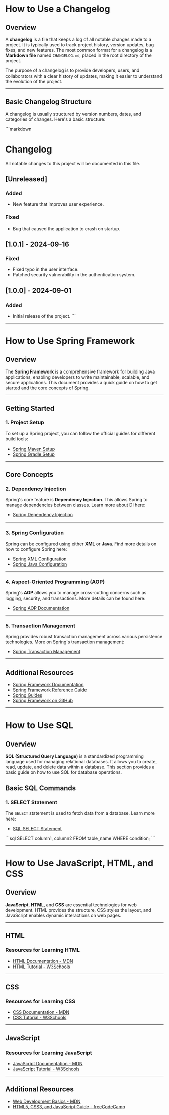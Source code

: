 # How to Use a Changelog

## Overview
A **changelog** is a file that keeps a log of all notable changes made to a project. It is typically used to track project history, version updates, bug fixes, and new features. The most common format for a changelog is a **Markdown file** named `CHANGELOG.md`, placed in the root directory of the project.

The purpose of a changelog is to provide developers, users, and collaborators with a clear history of updates, making it easier to understand the evolution of the project.

---

## Basic Changelog Structure

A changelog is usually structured by version numbers, dates, and categories of changes. Here's a basic structure:

\```markdown
# Changelog

All notable changes to this project will be documented in this file.

## [Unreleased]
### Added
- New feature that improves user experience.

### Fixed
- Bug that caused the application to crash on startup.

## [1.0.1] - 2024-09-16
### Fixed
- Fixed typo in the user interface.
- Patched security vulnerability in the authentication system.

## [1.0.0] - 2024-09-01
### Added
- Initial release of the project.
\```

---

# How to Use Spring Framework

## Overview
The **Spring Framework** is a comprehensive framework for building Java applications, enabling developers to write maintainable, scalable, and secure applications. This document provides a quick guide on how to get started and the core concepts of Spring.

---

## Getting Started

### 1. **Project Setup**
To set up a Spring project, you can follow the official guides for different build tools:
- [Spring Maven Setup](https://spring.io/guides/gs/maven/)
- [Spring Gradle Setup](https://spring.io/guides/gs/gradle/)

---

## Core Concepts

### 2. **Dependency Injection**
Spring's core feature is **Dependency Injection**. This allows Spring to manage dependencies between classes. Learn more about DI here:
- [Spring Dependency Injection](https://docs.spring.io/spring-framework/docs/current/reference/html/core.html#beans-dependencies)

---

### 3. **Spring Configuration**
Spring can be configured using either **XML** or **Java**. Find more details on how to configure Spring here:
- [Spring XML Configuration](https://docs.spring.io/spring-framework/docs/current/reference/html/core.html#beans-factory)
- [Spring Java Configuration](https://docs.spring.io/spring-framework/docs/current/reference/html/core.html#beans-java)

---

### 4. **Aspect-Oriented Programming (AOP)**
Spring's **AOP** allows you to manage cross-cutting concerns such as logging, security, and transactions. More details can be found here:
- [Spring AOP Documentation](https://docs.spring.io/spring-framework/docs/current/reference/html/core.html#aop)

---

### 5. **Transaction Management**
Spring provides robust transaction management across various persistence technologies. More on Spring's transaction management:
- [Spring Transaction Management](https://docs.spring.io/spring-framework/docs/current/reference/html/data-access.html#transaction)

---

## Additional Resources

- [Spring Framework Documentation](https://spring.io/projects/spring-framework)
- [Spring Framework Reference Guide](https://docs.spring.io/spring-framework/docs/current/reference/html/)
- [Spring Guides](https://spring.io/guides)
- [Spring Framework on GitHub](https://github.com/spring-projects/spring-framework)

---

# How to Use SQL

## Overview

**SQL (Structured Query Language)** is a standardized programming language used for managing relational databases. It allows you to create, read, update, and delete data within a database. This section provides a basic guide on how to use SQL for database operations.

## Basic SQL Commands

### 1. SELECT Statement

The `SELECT` statement is used to fetch data from a database. Learn more here:

- [SQL SELECT Statement](https://www.w3schools.com/sql/sql_select.asp)

\```sql
SELECT column1, column2 FROM table_name WHERE condition;
\```

---

# How to Use JavaScript, HTML, and CSS

## Overview
**JavaScript**, **HTML**, and **CSS** are essential technologies for web development. HTML provides the structure, CSS styles the layout, and JavaScript enables dynamic interactions on web pages.

---

## HTML

### Resources for Learning HTML
- [HTML Documentation - MDN](https://developer.mozilla.org/en-US/docs/Web/HTML)
- [HTML Tutorial - W3Schools](https://www.w3schools.com/html/)

---

## CSS

### Resources for Learning CSS
- [CSS Documentation - MDN](https://developer.mozilla.org/en-US/docs/Web/CSS)
- [CSS Tutorial - W3Schools](https://www.w3schools.com/css/)

---

## JavaScript

### Resources for Learning JavaScript
- [JavaScript Documentation - MDN](https://developer.mozilla.org/en-US/docs/Web/JavaScript)
- [JavaScript Tutorial - W3Schools](https://www.w3schools.com/js/)

---

## Additional Resources
- [Web Development Basics - MDN](https://developer.mozilla.org/en-US/docs/Learn)
- [HTML5, CSS3, and JavaScript Guide - freeCodeCamp](https://www.freecodecamp.org/)

